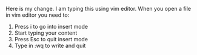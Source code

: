 Here is my change. I am typing this using vim editor. When you open a file in vim editor you need to:
1. Press i to go into insert mode
2. Start typing your content
3. Press Esc to quit insert mode
4. Type in :wq to write and quit

